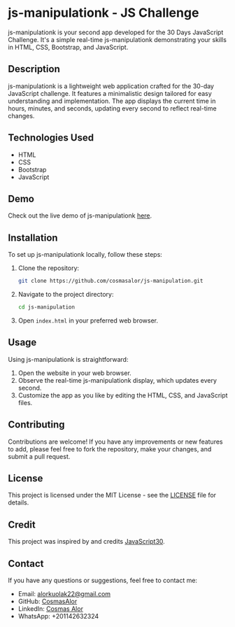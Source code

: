 # js-manipulationk -  JS Challenge

js-manipulationk is your second app developed for the 30 Days JavaScript Challenge. It's a simple real-time js-manipulationk demonstrating your skills in HTML, CSS, Bootstrap, and JavaScript.

## Description

js-manipulationk is a lightweight web application crafted for the 30-day JavaScript challenge. It features a minimalistic design tailored for easy understanding and implementation. The app displays the current time in hours, minutes, and seconds, updating every second to reflect real-time changes.

## Technologies Used

- HTML
- CSS
- Bootstrap
- JavaScript

## Demo 

Check out the live demo of js-manipulationk [here](https://cosmasalor.github.io/js-manipulation/).

## Installation

To set up js-manipulationk locally, follow these steps:

1. Clone the repository:

    ```bash
    git clone https://github.com/cosmasalor/js-manipulation.git
    ```

2. Navigate to the project directory:

    ```bash
    cd js-manipulation
    ```

3. Open `index.html` in your preferred web browser.

## Usage

Using js-manipulationk is straightforward:

1. Open the website in your web browser.
2. Observe the real-time js-manipulationk display, which updates every second.
3. Customize the app as you like by editing the HTML, CSS, and JavaScript files.

## Contributing

Contributions are welcome! If you have any improvements or new features to add, please feel free to fork the repository, make your changes, and submit a pull request.

## License

This project is licensed under the MIT License - see the [LICENSE](LICENSE) file for details.

## Credit

This project was inspired by and credits [JavaScript30](https://javascript30.com/).

## Contact

If you have any questions or suggestions, feel free to contact me:

- Email: alorkuolak22@gmail.com
- GitHub: [CosmasAlor](https://github.com/CosmasAlor)
- LinkedIn: [Cosmas Alor](https://www.linkedin.com/in/cosmasalor)
- WhatsApp: +201142632324
